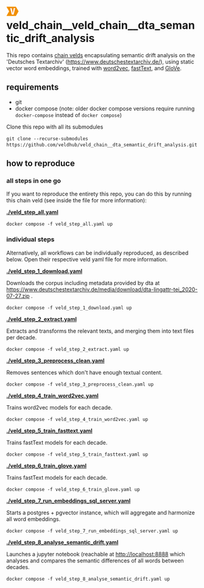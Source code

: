 # ![veld chain](https://raw.githubusercontent.com/veldhub/.github/refs/heads/main/images/symbol_V_letter.png) veld_chain__veld_chain__dta_semantic_drift_analysis

This repo contains [chain velds](https://zenodo.org/records/13322913) encapsulating semantic drift 
analysis on the 'Deutsches Textarchiv' (https://www.deutschestextarchiv.de/), using static vector
word embeddings, trained with [word2vec](https://code.google.com/archive/p/word2vec/), 
[fastText](https://fasttext.cc/), and [GloVe](https://nlp.stanford.edu/projects/glove/).

## requirements

- git
- docker compose (note: older docker compose versions require running `docker-compose` instead of 
  `docker compose`)

Clone this repo with all its submodules
```
git clone --recurse-submodules https://github.com/veldhub/veld_chain__dta_semantic_drift_analysis.git
```

## how to reproduce

### all steps in one go

If you want to reproduce the entirety this repo, you can do this by running this chain veld (see
inside the file for more information):

**[./veld_step_all.yaml](./veld_step_all.yaml)**

```
docker compose -f veld_step_all.yaml up
```

### individual steps

Alternatively, all workflows can be individually reproduced, as described below. Open their 
respective veld yaml file for more information.

**[./veld_step_1_download.yaml](./veld_step_1_download.yaml)** 

Downloads the corpus including metadata provided by dta at 
https://www.deutschestextarchiv.de/media/download/dta-lingattr-tei_2020-07-27.zip .

```
docker compose -f veld_step_1_download.yaml up
```

**[./veld_step_2_extract.yaml](./veld_step_2_extract.yaml)** 

Extracts and transforms the relevant texts, and merging them into text files per decade. 

```
docker compose -f veld_step_2_extract.yaml up
```


**[./veld_step_3_preprocess_clean.yaml](./veld_step_3_preprocess_clean.yaml)**

Removes sentences which don't have enough textual content.

```
docker compose -f veld_step_3_preprocess_clean.yaml up
```

**[./veld_step_4_train_word2vec.yaml](./veld_step_4_train_word2vec.yaml)** 

Trains word2vec models for each decade.

```
docker compose -f veld_step_4_train_word2vec.yaml up
```

**[./veld_step_5_train_fasttext.yaml](./veld_step_5_train_fasttext.yaml)** 

Trains fastText models for each decade.

```
docker compose -f veld_step_5_train_fasttext.yaml up
```

**[./veld_step_6_train_glove.yaml](./veld_step_6_train_glove.yaml)** 

Trains fastText models for each decade.

```
docker compose -f veld_step_6_train_glove.yaml up
```

**[./veld_step_7_run_embeddings_sql_server.yaml](./veld_step_7_run_embeddings_sql_server.yaml)** 

Starts a postgres + pgvector instance, which will aggregate and harmonize all word embeddings.

```
docker compose -f veld_step_7_run_embeddings_sql_server.yaml up
```

**[./veld_step_8_analyse_semantic_drift.yaml](./veld_step_8_analyse_semantic_drift.yaml)** 

Launches a jupyter notebook (reachable at [http://localhost:8888](http://localhost:8888/) which analyses and compares the semantic differences of all words
between decades.

```
docker compose -f veld_step_8_analyse_semantic_drift.yaml up
```


